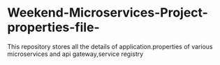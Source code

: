 # Weekend-Microservices-Project-properties-file-
This repository stores all the details of application.properties of various microservices and api gateway,service registry
